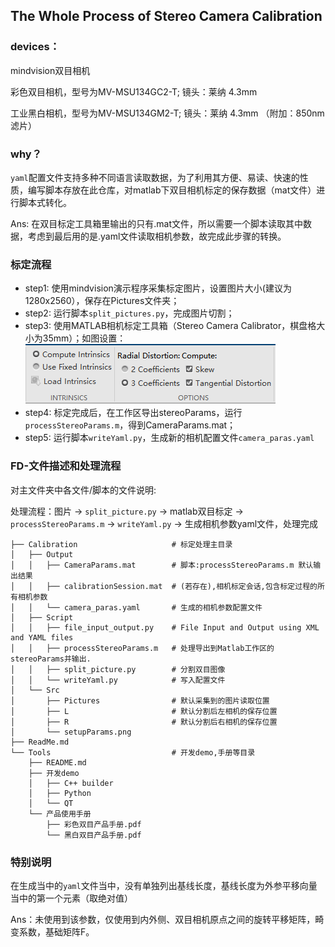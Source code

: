 

## The Whole Process of Stereo Camera Calibration 

### devices：
mindvision双目相机

彩色双目相机，型号为MV-MSU134GC2-T; 镜头：莱纳 4.3mm 

工业黑白相机，型号为MV-MSU134GM2-T; 镜头：莱纳 4.3mm （附加：850nm滤片）

### why？
`yaml`配置文件支持多种不同语言读取数据，为了利用其方便、易读、快速的性质，编写脚本存放在此仓库，对matlab下双目相机标定的保存数据（mat文件）进行脚本式转化。

Ans: 在双目标定工具箱里输出的只有.mat文件，所以需要一个脚本读取其中数据，考虑到最后用的是.yaml文件读取相机参数，故完成此步骤的转换。

### 标定流程
- step1: 使用mindvision演示程序采集标定图片，设置图片大小(建议为1280x2560），保存在Pictures文件夹；
- step2: 运行脚本`split_pictures.py`，完成图片切割；
- step3: 使用MATLAB相机标定工具箱（Stereo Camera Calibrator，棋盘格大小为35mm）；如图设置：
![img.png](Calibration/Src/setupParams.png)
- step4: 标定完成后，在工作区导出stereoParams，运行`processStereoParams.m`，得到CameraParams.mat；
- step5: 运行脚本`writeYaml.py`，生成新的相机配置文件`camera_paras.yaml`

### FD-文件描述和处理流程

对主文件夹中各文件/脚本的文件说明:

处理流程：图片 -> `split_picture.py` -> matlab双目标定 ->  `processStereoParams.m` -> `writeYaml.py` -> 生成相机参数yaml文件，处理完成

``` text
├── Calibration                     # 标定处理主目录
│   ├── Output
│   │   ├── CameraParams.mat        # 脚本:processStereoParams.m 默认输出结果
│   │   ├── calibrationSession.mat  # (若存在),相机标定会话,包含标定过程的所有相机参数
│   │   └── camera_paras.yaml       # 生成的相机参数配置文件
│   ├── Script
│   │   ├── file_input_output.py    # File Input and Output using XML and YAML files
│   │   ├── processStereoParams.m   # 处理导出到Matlab工作区的stereoParams并输出.
│   │   ├── split_picture.py        # 分割双目图像
│   │   └── writeYaml.py            # 写入配置文件
│   └── Src
│       ├── Pictures                # 默认采集到的图片读取位置
│       ├── L                       # 默认分割后左相机的保存位置
│       ├── R                       # 默认分割后右相机的保存位置
│       └── setupParams.png
├── ReadMe.md
└── Tools                           # 开发demo,手册等目录
    ├── README.md
    ├── 开发demo
    │   ├── C++ builder
    │   ├── Python
    │   └── QT
    └── 产品使用手册
        ├── 彩色双目产品手册.pdf
        └── 黑白双目产品手册.pdf
```

### 特别说明
在生成当中的`yaml`文件当中，没有单独列出基线长度，基线长度为外参平移向量当中的第一个元素（取绝对值）

Ans：未使用到该参数，仅使用到内外侧、双目相机原点之间的旋转平移矩阵，畸变系数，基础矩阵F。





